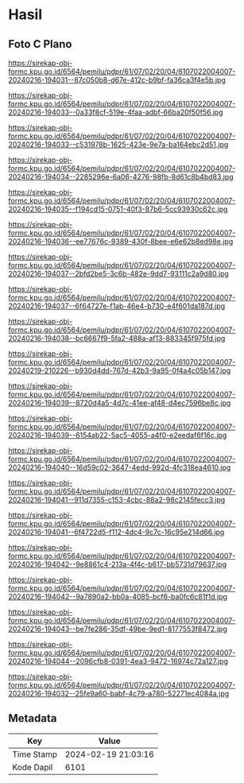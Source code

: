 # Hasil

## Foto C Plano

https://sirekap-obj-formc.kpu.go.id/6564/pemilu/pdpr/61/07/02/20/04/6107022004007-20240216-194031--87c050b8-d67e-412c-b9bf-fa36ca3f4e5b.jpg

https://sirekap-obj-formc.kpu.go.id/6564/pemilu/pdpr/61/07/02/20/04/6107022004007-20240216-194033--0a33f8cf-519e-4faa-adbf-66ba20f50f56.jpg

https://sirekap-obj-formc.kpu.go.id/6564/pemilu/pdpr/61/07/02/20/04/6107022004007-20240216-194033--c531978b-1625-423e-9e7a-ba164ebc2d51.jpg

https://sirekap-obj-formc.kpu.go.id/6564/pemilu/pdpr/61/07/02/20/04/6107022004007-20240216-194034--2285296e-6a06-4276-98fb-8d61c8b4bd83.jpg

https://sirekap-obj-formc.kpu.go.id/6564/pemilu/pdpr/61/07/02/20/04/6107022004007-20240216-194035--f194cd15-0751-40f3-87b6-5cc93930c62c.jpg

https://sirekap-obj-formc.kpu.go.id/6564/pemilu/pdpr/61/07/02/20/04/6107022004007-20240216-194036--ee77676c-9389-430f-8bee-e6e62b8ed98e.jpg

https://sirekap-obj-formc.kpu.go.id/6564/pemilu/pdpr/61/07/02/20/04/6107022004007-20240216-194037--2bfd2be5-3c6b-482e-9dd7-93111c2a9d80.jpg

https://sirekap-obj-formc.kpu.go.id/6564/pemilu/pdpr/61/07/02/20/04/6107022004007-20240216-194037--6f64727e-f1ab-46e4-b730-e4f601da187d.jpg

https://sirekap-obj-formc.kpu.go.id/6564/pemilu/pdpr/61/07/02/20/04/6107022004007-20240216-194038--bc6667f9-5fa2-488a-af13-883345f975fd.jpg

https://sirekap-obj-formc.kpu.go.id/6564/pemilu/pdpr/61/07/02/20/04/6107022004007-20240219-210226--b930d4dd-767d-42b3-9a95-0f4a4c05b147.jpg

https://sirekap-obj-formc.kpu.go.id/6564/pemilu/pdpr/61/07/02/20/04/6107022004007-20240216-194039--8720d4a5-4d7c-41ee-af48-d4ec7596be8c.jpg

https://sirekap-obj-formc.kpu.go.id/6564/pemilu/pdpr/61/07/02/20/04/6107022004007-20240216-194039--6154ab22-5ac5-4055-a4f0-e2eedaf6f16c.jpg

https://sirekap-obj-formc.kpu.go.id/6564/pemilu/pdpr/61/07/02/20/04/6107022004007-20240216-194040--16d59c02-3647-4edd-992d-4fc318ea4610.jpg

https://sirekap-obj-formc.kpu.go.id/6564/pemilu/pdpr/61/07/02/20/04/6107022004007-20240216-194041--911d7355-c153-4cbc-88a2-98c2145fecc3.jpg

https://sirekap-obj-formc.kpu.go.id/6564/pemilu/pdpr/61/07/02/20/04/6107022004007-20240216-194041--6f4722d5-f112-4dc4-9c7c-16c95e214d66.jpg

https://sirekap-obj-formc.kpu.go.id/6564/pemilu/pdpr/61/07/02/20/04/6107022004007-20240216-194042--9e8861c4-213a-4f4c-b617-bb5731d79637.jpg

https://sirekap-obj-formc.kpu.go.id/6564/pemilu/pdpr/61/07/02/20/04/6107022004007-20240216-194042--9a7890a2-bb0a-4085-bcf6-ba0fc6c81f1d.jpg

https://sirekap-obj-formc.kpu.go.id/6564/pemilu/pdpr/61/07/02/20/04/6107022004007-20240216-194043--be7fe286-35df-49be-9ed1-8177553f8472.jpg

https://sirekap-obj-formc.kpu.go.id/6564/pemilu/pdpr/61/07/02/20/04/6107022004007-20240216-194044--2096cfb8-0391-4ea3-9472-16974c72a127.jpg

https://sirekap-obj-formc.kpu.go.id/6564/pemilu/pdpr/61/07/02/20/04/6107022004007-20240216-194032--25fe9a60-babf-4c79-a780-52271ec4084a.jpg


## Metadata

| Key        | Value               |
| ---------- | ------------------- |
| Time Stamp | 2024-02-19 21:03:16 |
| Kode Dapil | 6101                |



